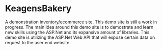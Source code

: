 # KeagensBakery
A demonstration inventory/ecommerce site. This demo site is still a work in progress. The main idea around this demo site is to demostrate and learn new skills using the ASP.Net
and its expansive amount of libraries. This demo site is utilizing the ASP.Net Web API that will expose certain data on request to the user end website. 
